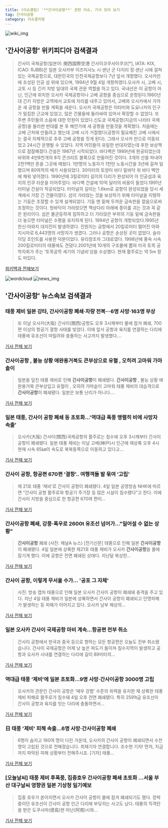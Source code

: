 ```yaml
---
title: (이슈클립) '**간사이공항**' 관련 이슈, 기사 모아 보기
tag: 간사이공항
category: 이슈클리핑
---
```

![wiki_img](https://user-images.githubusercontent.com/42597476/44503234-41136a80-a6d0-11e8-9071-6fc6418eafe4.png)
## **'**간사이공항**'** 위키피디아 검색결과
>간사이 국제공항(일본어: 関西国際空港 간사이코쿠사이쿠코[*], IATA: KIX, ICAO: RJBB)은 일본 오사카부 이즈미사노 시·센난 군 다지리 정·센난 시에 걸쳐 있는 국제공항으로, 대한민국의 인천국제공항보다 7년 앞서 개항했다. 오사카만에 조성된 인공 섬 위에 있으며, 1994년 9월 4일 개항하였다.오사카 시, 고베 시, 교토 시 등 긴키 지방 일대의 국제 관문 역할을 하고 있다. 국내선은 이 공항이 아닌, 인근에 위치한 오사카 국제공항이나 고베 공항을 중심으로 운항된다.1960년대 긴키 지방은 교역에서 교토에 자리를 내주고 있어서, 고베와 오사카에서 가까운 새 공항을 만들 계획을 세운다. 오사카 국제공항은 이타미와 도요나카의 인구가 밀집한 근교에 있었고, 많은 건물들에 둘러싸여 있어서 확장할 수 없었다. 또 주변 주민들의 소음에 대한 민원이 있었다.신도쿄 국제공항(지금의 나리타 국제공항)을 둘러싼 반대를 본 후 해안가에 새 공항을 만들것을 계획했다. 처음에는 고베 근처에 만들려고 했는데 고베 시가 거절했다(공항이 필요해진 고베 시에서는 결국 자체적으로 추후 고베 공항을 짓게 된다). 그래서 오사카 만으로 이동되었고 24시간 운행될 수 있었다. 지역 어민들이 유일한 반대자였는데 후한 보상책으로 잠잠해졌다.건설은 1987년 시작되었다. 바다벽은 1989년에 완공되었는데 바위와 4만8천개의 8각 콘크리트 블록으로 만들어진 것이다. 3개의 산을 파내어 2천1백만 톤을 그곳에 메웠다. 1만명의 노동자가 1천만 노동시간을 3년에 걸쳐 일했으며 80여척의 배가 사용되었다. 30미터의 토양이 바다 밑바닥 위 바다 벽안에 채워 넣어졌다. 1990년에 3킬로미터 길이의 다리가 완성되어 이 인공섬과 육지의 린쿠 타운을 이어주었다. 바다벽 건설에 10억 달러의 비용이 들었다.1991년 터미널 건설이 착공되었다. 터미널의 길이는 1.6km로 공항이 완성되었을 당시 세계에서 가장 긴 건물이였다. 섬이 가라앉는 것을 보상하기 위해 터미널을 지탱하는 기둥은 조정할 수 있게 설계되었다. 기둥 맨 밑에 두꺼운 금속판을 깔음으로써 조정하는 것이다. 방바닥이 가라앉으면 책상다리 아래에 종이를 괴는 것과 꼭 같은 원리이다. 섬은 불균등하게 침하하고 더 가라앉은 부위의 기둥 밑에 금속판을 더 놓으면 터미널은 수평을 유지하게 된다. 1994년 공항이 개항되었다.1995년 한신·아와지 대지진이 발생하였다. 진원지는 공항에서 20킬로미터 떨어진 아와지시마로 6,443명의 사망자가 생겼다. 그러나 공항은 손상된 곳이 없었다. 슬라이딩 조인트를 사용한 덕분이었다. 유리창조차 그대로였다. 1998년에 풍속 시속 200킬로미터의 태풍에도 견뎠다.2001년에 10개의 구조물에 뽑혀 미국 토목 공학자회가 주는 ‘토목공학 세기의 기념비’상을 수상했다. 현재 활주로는 약 5m 정도 떠있다.

<a href="https://ko.wikipedia.org/wiki/간사이공항" target="_blank">위키백과 전체보기</a>

![wordcloud](https://s3.ap-northeast-2.amazonaws.com/lyrics101-wordcloud/2018-09-05-1536095409.png)
![news_img](https://user-images.githubusercontent.com/42597476/44507050-1206f400-a6e4-11e8-8d98-7ffbfebb353f.png)
## **'**간사이공항**'** 뉴스속보 검색결과
### 태풍 제비 일본 강타, **간사이공항** 폐쇄·차량 전복···6명 사망·163명 부상

>또 이날 오사카(大阪) 간사이(關西)공항도 오후 3시께부터 물에 잠겨 폐쇄, 700편 이상의 항공기 결항 사태를 빚었다. 이에 앞서 공항과 육지를 연결하는 다리에 태풍에 유조선이 떠밀려와 충돌하는 사고까지 발생했다....

<a href="http://www.sedaily.com/NewsView/1S4IO72DAM" target="_blank">기사 전체 보기</a>

### **간사이공항** , 불능 상황 애완용거북도 큰부상으로 유혈 , 오히려 고마워 가마솥이

>일본을 덮친 태풍 제비로 인해 **간사이공항**이 폐쇄됐다. **간사이공항** , 불능 상황 애완용거북 큰부상입고 유혈이 , 오히려 가마솥이 고마워 태풍 제비의 대습격으로  **간사이공항**이 폐쇄됐다. 일본은  보통 난리가 아니다....

<a href="http://www.ccdn.co.kr/news/articleView.html?idxno=538585" target="_blank">기사 전체 보기</a>

### 일본 태풍, 간사이 공항 폐쇄 등 초토화…'역대급 폭풍 맹렬히 비에 사망자 속출'

>오사카(大阪) 간사이(關西)국제공항의 활주로는 침수돼 오후 3시께부터 간사이 공항이 폐쇄됐다. 일본 태풍 제비는 이날 고베(神戸)시 인근에 재상륙 오후 4시 현재 시속 65㎞의 속도로 북북동쪽으로 이동하고 있다고...

<a href="http://www.econonews.co.kr/news/articleView.html?idxno=35077" target="_blank">기사 전체 보기</a>

### 간사이 공항, 항공편 670편 ‘결항’.. 여행객들 발 묶여 ‘고립’

>제 21호 태풍 ‘제비’로 간사이 공항이 폐쇄됐다. 4일 일본 공영방송 NHK에 따르면 “간사이 공항 활주로와 항공기 주기장 등 많은 시설이 침수됐다”고 한다. 이에 간사이 지방을 중심으로 한 항공편 670여 편이...

<a href="http://www.kookje.co.kr/news2011/asp/newsbody.asp?code=0300&key=20180905.99099001598" target="_blank">기사 전체 보기</a>

### **간사이공항** 폐쇄, 강풍·폭우로 2600t 유조선 넘어가…"일어설 수 없는 상황"

>**간사이공항** 폐쇄 (사진: 채널A 뉴스) [전기신문] 태풍으로 인해 일본 **간사이공항**이 폐쇄됐다. 4일 일본에 상륙한 제21호 태풍 제비가 오사카 **간사이공항**을 물에 잠기게 했다. 이에 공항은 전면 폐쇄된 상태다. 지난달 북상한...

<a href="http://www.electimes.com/article.php?aid=1536073795164223084" target="_blank">기사 전체 보기</a>

### 간사이 공항, 이렇게 무서울 수가... '공포 그 자체'

>사진: 방송 캡처 태풍으로 인해 일본 오사카 간사이 공항이 폐쇄돼 충격을 주고 있다. 지난 4일 태풍 제비가 일본에 상륙하면서 간사이 공항이 폐쇄되고 인명피해가 발생하는 등 피해가 이어지고 있다. 오사카 남부 해상의...

<a href="http://www.gukjenews.com/news/articleView.html?idxno=986125" target="_blank">기사 전체 보기</a>

### 일본 오사카 간사이 국제공항 마비 계속…항공편 전부 취소

>간사이 공항에서 한국과 중국 등으로 향하는 모든 항공편은 오늘도 전부 취소됐습니다. 간사이 국제공항은 어제 낮 높은 파도가 들이쳐 침수지역이 발생하고 공항과 오사카 시내를 연결하는 다리에 길이 89미터의...

<a href="https://news.sbs.co.kr/news/endPage.do?news_id=N1004920538&plink=ORI&cooper=NAVER" target="_blank">기사 전체 보기</a>

### 역대급 태풍 ‘제비’에 일본 초토화…9명 사망·**간사이공항** 3000명 고립

>오사카의 관문인 간사이 공항은 ‘매우 강함’ 수준의 위력을 유지한 채 상륙한 태풍 제비 피해로 활주로가 침수돼 4일 오후 전면 폐쇄됐다. 특히 2591t급 유조선이 간사이 공항과 육지를 잇는 다리에 충돌하면서...

<a href="http://news.kmib.co.kr/article/view.asp?arcid=0012657492&code=61131111&cp=nv" target="_blank">기사 전체 보기</a>

### 日 태풍 '제비' 피해 속출...6명 사망·**간사이공항** 폐쇄

>6명이 숨지고 160여 명이 다친 가운데, 오사카의 간사이 공항이 폐쇄되면서 수천 명이 고립된 것으로 전해졌습니다. 취재기자 연결합니다. 조수현 기자! 먼저, 지금까지 파악된 피해 상황부터 전해주시죠. [기자] 태풍...

<a href="http://www.ytn.co.kr/_ln/0104_201809050522140094" target="_blank">기사 전체 보기</a>

### [오늘날씨] 태풍 제비 후폭풍, 집중호우 **간사이공항** 폐쇄 초토화 …서울 부산 대구날씨 영향권 일본 기상청 일기예보

>집중 호우가 쏟아지면서 오사카 간사이 공항이 물에 잠겨 폐쇄되기도 했다. 정박 중이던 유조선이 간사이 공항 인근 다리에 부딪히는 사고도 났다. 태풍의 직격탄을 받은 도쿠시마(德島)현 아난(阿南)시와...

<a href="http://www.g-enews.com/ko-kr/news/article/news_all/2018090504061834544a01bf698f_1/article.html" target="_blank">기사 전체 보기</a>


